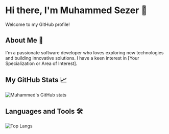 # Hi there, I'm Muhammed Sezer 👋

Welcome to my GitHub profile!

## About Me 🚀
I'm a passionate software developer who loves exploring new technologies and building innovative solutions. I have a keen interest in [Your Specialization or Area of Interest]. 

## My GitHub Stats 📈

![Muhammed's GitHub stats](https://github-readme-stats.vercel.app/api?username=sezer-muhammed&show_icons=true&theme=radical)

## Languages and Tools 🛠️

![Top Langs](https://github-readme-stats.vercel.app/api/top-langs/?username=sezer-muhammed&layout=compact&theme=radical)
